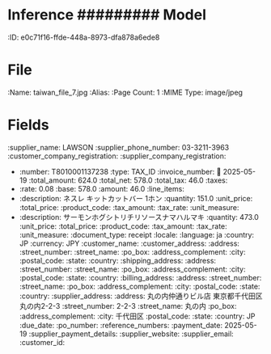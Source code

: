 Inference
#########
Model
=====
:ID: e0c71f16-ffde-448a-8973-dfa878a6ede8

File
====
:Name: taiwan_file_7.jpg
:Alias:
:Page Count: 1
:MIME Type: image/jpeg

Fields
======
:supplier_name: LAWSON
:supplier_phone_number: 03-3211-3963
:customer_company_registration:
:supplier_company_registration:
  * :number: T8010001137238
    :type: TAX_ID
:invoice_number:
:date: 2025-05-19
:total_amount: 624.0
:total_net: 578.0
:total_tax: 46.0
:taxes:
  * :rate: 0.08
    :base: 578.0
    :amount: 46.0
:line_items:
  * :description: ネスレ キットカットバー 1ホン
    :quantity: 151.0
    :unit_price:
    :total_price:
    :product_code:
    :tax_amount:
    :tax_rate:
    :unit_measure:
  * :description: サーモンホグシトリチリソースナマハルマキ
    :quantity: 473.0
    :unit_price:
    :total_price:
    :product_code:
    :tax_amount:
    :tax_rate:
    :unit_measure:
:document_type: receipt
:locale:
  :language: ja
  :country: JP
  :currency: JPY
:customer_name:
:customer_address:
  :address:
  :street_number:
  :street_name:
  :po_box:
  :address_complement:
  :city:
  :postal_code:
  :state:
  :country:
:shipping_address:
  :address:
  :street_number:
  :street_name:
  :po_box:
  :address_complement:
  :city:
  :postal_code:
  :state:
  :country:
:billing_address:
  :address:
  :street_number:
  :street_name:
  :po_box:
  :address_complement:
  :city:
  :postal_code:
  :state:
  :country:
:supplier_address:
  :address: 丸の内仲通りビル店
東京都千代田区丸の内2-2-3
  :street_number: 2-2-3
  :street_name: 丸の内
  :po_box:
  :address_complement:
  :city: 千代田区
  :postal_code:
  :state:
  :country: JP
:due_date:
:po_number:
:reference_numbers:
:payment_date: 2025-05-19
:supplier_payment_details:
:supplier_website:
:supplier_email:
:customer_id:
